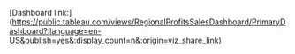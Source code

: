 [Dashboard link:] (https://public.tableau.com/views/RegionalProfitsSalesDashboard/PrimaryDashboard?:language=en-US&publish=yes&:display_count=n&:origin=viz_share_link)
